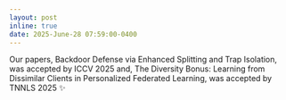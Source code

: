 ```yaml
---
layout: post
inline: true
date: 2025-June-28 07:59:00-0400
---
```


Our papers, Backdoor Defense via Enhanced Splitting and Trap Isolation, was accepted by ICCV 2025 and, The Diversity Bonus: Learning from Dissimilar Clients in Personalized Federated Learning, was accepted by TNNLS 2025
:sparkles: 
